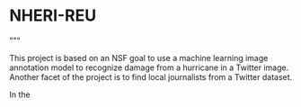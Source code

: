 # NHERI-REU

"""

This project is based on an NSF goal to use a machine learning image annotation model to recognize damage from a hurricane in a 
Twitter image. Another facet of the project is to find local journalists from a Twitter dataset. 

In the 
